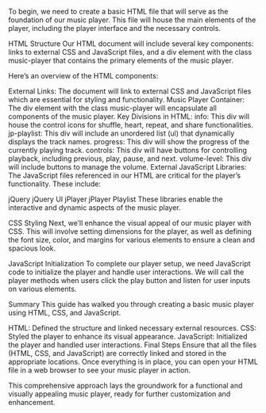To begin, we need to create a basic HTML file that will serve as the foundation of our music player. This file will house the main elements of the player, including the player interface and the necessary controls.

HTML Structure Our HTML document will include several key components: links to external CSS and JavaScript files, and a div element with the class music-player that contains the primary elements of the music player.

Here’s an overview of the HTML components:

External Links: The document will link to external CSS and JavaScript files which are essential for styling and functionality. Music Player Container: The div element with the class music-player will encapsulate all components of the music player. Key Divisions in HTML: info: This div will house the control icons for shuffle, heart, repeat, and share functionalities. jp-playlist: This div will include an unordered list (ul) that dynamically displays the track names. progress: This div will show the progress of the currently playing track. controls: This div will have buttons for controlling playback, including previous, play, pause, and next. volume-level: This div will include buttons to manage the volume. External JavaScript Libraries: The JavaScript files referenced in our HTML are critical for the player’s functionality. These include:

jQuery jQuery UI jPlayer jPlayer Playlist These libraries enable the interactive and dynamic aspects of the music player.

CSS Styling Next, we’ll enhance the visual appeal of our music player with CSS. This will involve setting dimensions for the player, as well as defining the font size, color, and margins for various elements to ensure a clean and spacious look.

JavaScript Initialization To complete our player setup, we need JavaScript code to initialize the player and handle user interactions. We will call the player methods when users click the play button and listen for user inputs on various elements.

Summary This guide has walked you through creating a basic music player using HTML, CSS, and JavaScript.

HTML: Defined the structure and linked necessary external resources. CSS: Styled the player to enhance its visual appearance. JavaScript: Initialized the player and handled user interactions. Final Steps Ensure that all the files (HTML, CSS, and JavaScript) are correctly linked and stored in the appropriate locations. Once everything is in place, you can open your HTML file in a web browser to see your music player in action.

This comprehensive approach lays the groundwork for a functional and visually appealing music player, ready for further customization and enhancement.
